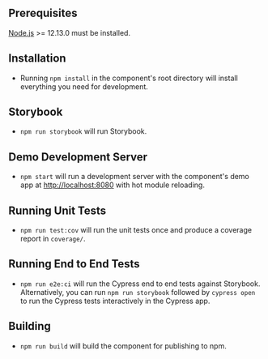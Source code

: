 ## Prerequisites

[Node.js](http://nodejs.org/) >= 12.13.0 must be installed.

## Installation

- Running `npm install` in the component's root directory will install everything you need for development.

## Storybook

- `npm run storybook` will run Storybook.

## Demo Development Server

- `npm start` will run a development server with the component's demo app at [http://localhost:8080](http://localhost:8080) with hot module reloading.

## Running Unit Tests

- `npm run test:cov` will run the unit tests once and produce a coverage report in `coverage/`.

## Running End to End Tests

- `npm run e2e:ci` will run the Cypress end to end tests against Storybook. Alternatively, you can run `npm run storybook` followed by `cypress open` to run the Cypress tests interactively in the Cypress app.

## Building

- `npm run build` will build the component for publishing to npm.
